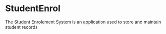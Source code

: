 # StudentEnrol
The Student Enrolement System is an application used to store and maintain student records
